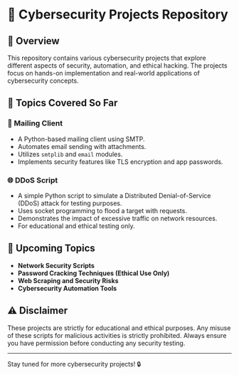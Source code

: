 # 🔐 Cybersecurity Projects Repository

## 📌 Overview
This repository contains various cybersecurity projects that explore different aspects of security, automation, and ethical hacking. The projects focus on hands-on implementation and real-world applications of cybersecurity concepts.

## 📁 Topics Covered So Far

### 📧 Mailing Client
- A Python-based mailing client using SMTP.
- Automates email sending with attachments.
- Utilizes `smtplib` and `email` modules.
- Implements security features like TLS encryption and app passwords.

### 🌐 DDoS Script
- A simple Python script to simulate a Distributed Denial-of-Service (DDoS) attack for testing purposes.
- Uses socket programming to flood a target with requests.
- Demonstrates the impact of excessive traffic on network resources.
- For educational and ethical testing only.

## 🚀 Upcoming Topics
- **Network Security Scripts**
- **Password Cracking Techniques (Ethical Use Only)**
- **Web Scraping and Security Risks**
- **Cybersecurity Automation Tools**

## ⚠️ Disclaimer
These projects are strictly for educational and ethical purposes. Any misuse of these scripts for malicious activities is strictly prohibited. Always ensure you have permission before conducting any security testing.

---
Stay tuned for more cybersecurity projects! 🔒
